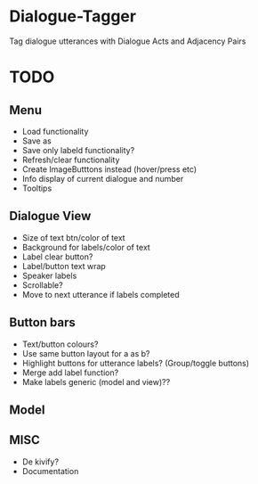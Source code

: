 # Dialogue-Tagger
Tag dialogue utterances with Dialogue Acts and Adjacency Pairs

# TODO
## Menu
- Load functionality
- Save as
- Save only labeld functionality?
- Refresh/clear functionality
- Create ImageButttons instead (hover/press etc)
- Info display of current dialogue and number
- Tooltips

## Dialogue View
- Size of text btn/color of text 
- Background for labels/color of text
- Label clear button?
- Label/button text wrap
- Speaker labels
- Scrollable?
- Move to next utterance if labels completed

## Button bars
- Text/button colours?
- Use same button layout for a as b?
- Highlight buttons for utterance labels? (Group/toggle buttons)
- Merge add label function?
- Make labels generic (model and view)??

## Model

## MISC
- De kivify?
- Documentation

